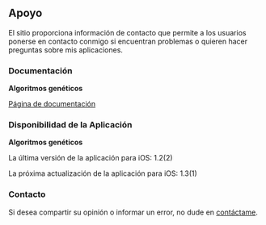 ## Apoyo

El sitio proporciona información de contacto que permite a los usuarios ponerse en contacto conmigo si encuentran problemas o quieren hacer preguntas sobre mis aplicaciones.

### Documentación

**Algoritmos genéticos**

[Página de documentación](https://www.taketechease.com/optfinder/genetic-algorithms.html)
  
### Disponibilidad de la Aplicación

**Algoritmos genéticos**

La última versión de la aplicación para iOS: 1.2(2)
  
La próxima actualización de la aplicación para iOS: 1.3(1)
  
### Contacto

Si desea compartir su opinión o informar un error, no dude en [contáctame](mailto:i.d.kosinska@gmail.com).
